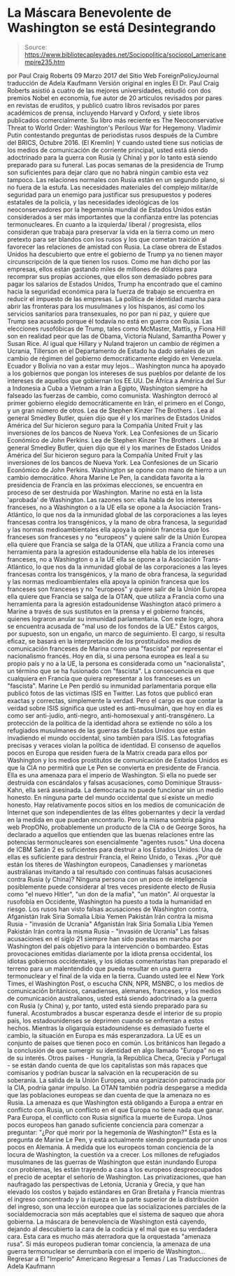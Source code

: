 # La Máscara Benevolente de Washington se está Desintegrando

> Source: https://www.bibliotecapleyades.net/Sociopolitica/sociopol_americanempire235.htm

por Paul Craig Roberts 09 Marzo 2017
del Sitio Web ForeignPolicyJournal
traducción de Adela Kaufmann Versión original en ingles
El Dr. Paul Craig Roberts asistió a cuatro de las mejores universidades, estudió con dos premios Nobel en economía, fue autor de 20 artículos revisados por pares en revistas de eruditos, y publicó cuatro libros revisados por pares académicos de prensa,
incluyendo Harvard y Oxford,
y siete libros publicados comercialmente.
Su libro más reciente es
The Neoconservative Threat to World Order: Washington's Perilous War for Hegemony.
Vladimir Putin
contestando preguntas de periodistas rusos
después de la Cumbre del BRICS,
Octubre 2016.
(El Kremlin)
Y cuando usted tiene sus noticias
de los medios de comunicación de corriente principal,
usted está siendo adoctrinado
para la guerra con Rusia (y China)
y por lo tanto está siendo preparado
para su funeral.
Las pocas semanas de la presidencia de Trump son suficientes para dejar claro que no habrá ningún cambio esta vez tampoco.
Las relaciones normales con Rusia están en un segundo plano, si no fuera de la estufa. Las necesidades materiales del complejo militar/de seguridad para un enemigo para justificar sus presupuestos y poderes estatales de la policía, y las necesidades ideológicas de los neoconservadores por la hegemonía mundial de Estados Unidos están considerados a ser más importantes que la confianza entre las potencias termonucleares.
En cuanto a la izquierda/ liberal / progresista, ellos consideran que trabaja para preservar la vida en la tierra como un mero pretexto para ser blandos con los rusos y los que cometan traición al favorecer las relaciones de amistad con Rusia. La clase obrera de Estados Unidos ha descubierto que entre el gobierno de Trump ya no tienen mayor circunscripción de la que tienen los rusos.
Como me han dicho por las empresas, ellos están gastando miles de millones de dólares para recomprar sus propias acciones, que ellos son demasiado pobres para pagar los salarios de Estados Unidos, Trump ha encontrado que el camino hacia la seguridad económica para la fuerza de trabajo se encuentra en reducir el impuesto de las empresas.
La política de identidad marcha para abrir las fronteras para los musulmanes y los hispanos, así como los servicios sanitarios para transexuales, no por pan ni paz, y quiere que Trump sea acusado porque él todavía no está en guerra con Rusia. Las elecciones rusofóbicas de Trump, tales como McMaster, Mattis, y Fiona Hill son en realidad peor que las de Obama, Victoria Nuland, Samantha Power y Susan Rice.
Al igual que Hillary y Nuland trajeron un cambio de régimen a Ucrania, Tillerson en el Departamento de Estado ha dado señales de un cambio de régimen del gobierno democráticamente elegido en Venezuela. Ecuador y Bolivia no van a estar muy lejos...
Washington nunca ha apoyado a los gobiernos que pongan los intereses de sus pueblos por delante de los intereses de aquellos que gobiernan los EE.UU.
De África a América del Sur a Indonesia a Cuba a Vietnam a Irán a Egipto, Washington siempre ha falseado las fuerzas de cambio, como comunista.
Washington derrocó al primer gobierno elegido democráticamente en Irán, el primero en el Congo, y un gran número de otros.
Lea de Stephen Kinzer The Brothers . Lea al general Smedley Butler, quien dijo que él y los marines de Estados Unidos América del Sur hicieron seguro para la Compañía United Fruit y las inversiones de los bancos de Nueva York. Lea Confesiones de un Sicario Económico de John Perkins.
Lea de Stephen Kinzer The Brothers .
Lea al general Smedley Butler, quien dijo que él y los marines de Estados Unidos América del Sur hicieron seguro para la Compañía United Fruit y las inversiones de los bancos de Nueva York.
Lea Confesiones de un Sicario Económico de John Perkins.
Washington se opone con mano de hierro a un cambio democrático.
Ahora Marine Le Pen, la candidata favorita a la presidencia de Francia en las próximas elecciones, se encuentra en proceso de ser destruida por Washington.
Marine no está en la lista 'aprobada' de Washington.
Las razones son:
ella habla de los intereses franceses, no a Washington o a la UE ella se opone a la Asociación Trans-Atlántico, lo que nos da la inmunidad global de las corporaciones a las leyes francesas contra los transgénicos, y la mano de obra francesa, la seguridad y las normas medioambientales ella apoya la opinión francesa que los franceses son franceses y no "europeos" y quiere salir de la Unión Europea ella quiere que Francia se salga de la OTAN, que utiliza a Francia como una herramienta para la agresión estadounidense
ella habla de los intereses franceses, no a Washington o a la UE
ella se opone a la Asociación Trans-Atlántico, lo que nos da la inmunidad global de las corporaciones a las leyes francesas contra los transgénicos, y la mano de obra francesa, la seguridad y las normas medioambientales
ella apoya la opinión francesa que los franceses son franceses y no "europeos" y quiere salir de la Unión Europea
ella quiere que Francia se salga de la OTAN, que utiliza a Francia como una herramienta para la agresión estadounidense
Washington atacó primero a Marine a través de sus sustitutos en la prensa y el gobierno francés, quienes lograron anular su inmunidad parlamentaria. Con este logro, ahora se encuentra acusada de "mal uso de los fondos de la UE."
Estos cargos, por supuesto, son un engaño, un marco de seguimiento.
El cargo, si resulta eficaz, se basará en la interpretación de los prostituidos medios de comunicación franceses de Marina como una "fascista" por representar el nacionalismo francés.
Hoy en día, si una persona europea es leal a su propio país y no a la UE, la persona es considerada como un "nacionalista", un término que se ha fusionado con "fascista". La consecuencia es que cualquiera en Francia que quiera representar a los franceses es un "fascista".
Marine Le Pen perdió su inmunidad parlamentaria porque ella publicó fotos de las víctimas ISIS en Twitter.
Las fotos que publicó eran exactas y correctas, simplemente la verdad. Pero el cargo es que contar la verdad sobre ISIS significa que usted es anti-musulmán, que hoy en día es como ser anti-judío, anti-negro, anti-homosexual y anti-transgénero.
La protección de la política de la identidad ahora se extiende no sólo a los refugiados musulmanes de las guerras de Estados Unidos que están invadiendo el mundo occidental, sino también para ISIS. Las fotografías precisas y veraces violan la política de identidad.
El consenso de aquellos pocos en Europa que residen fuera de la Matrix creada para ellos por Washington y los medios prostitutos de comunicación de Estados Unidos es que la CIA no permitirá que Le Pen se convierta en presidente de Francia. Ella es una amenaza para el imperio de Washington.
Si ella no puede ser destruida con escándalos y falsas acusaciones, como Dominique Strauss-Kahn, ella será asesinada.
La democracia no puede funcionar sin un medio honesto. En ninguna parte del mundo occidental que sí existe un medio honesto. Hay relativamente pocos sitios en los medios de comunicación de Internet que son independientes de las élites gobernantes y decir la verdad en la medida en que puedan encontrarlo.
Pero la misma sombría página web PropONo, probablemente un producto de la CIA o de George Soros, ha declarado a aquellos que entienden que las buenas relaciones entre las potencias termonucleares son esencialmente "agentes rusos."
Una docena de ICBM Satán 2 es suficientes para destruir a los Estados Unidos. Una de ellas es suficiente para destruir Francia, el Reino Unido, o Texas.
¿Por qué están los títeres de Washington europeos, Canadienses y marionetas australianas invitando a tal resultado con continuas falsas acusaciones contra Rusia (y China)?
Ninguna persona con un poco de inteligencia posiblemente puede considerar al tres veces presidente electo de Rusia como "el nuevo Hitler", "un don de la mafia", "un matón". Al orquestar la rusofobia en Occidente, Washington ha puesto a toda la humanidad en riesgo.
Los rusos han visto falsas acusaciones de Washington contra,
Afganistán Irak Siria Somalia Libia Yemen Pakistán Irán contra la misma Rusia - "invasión de Ucrania"
Afganistán
Irak
Siria
Somalia
Libia
Yemen
Pakistán
Irán
contra la misma Rusia - "invasión de Ucrania"
Las falsas acusaciones en el siglo 21 siempre han sido puestas en marcha por Washington del país objetivo para la intervención o bombardeo.
Estas provocaciones emitidas diariamente por la idiota prensa occidental, los idiotas gobiernos occidentales, y los idiotas comentaristas han preparado el terreno para un malentendido que pueda resultar en una guerra termonuclear y el final de la vida en la tierra.
Cuando usted lee el New York Times, el Washington Post, o escucha CNN, NPR, MSNBC, o los medios de comunicación británicos, canadienses, alemanes, franceses, y los medios de comunicación australianos, usted está siendo adoctrinado a la guerra con Rusia (y China) y, por tanto, usted está siendo preparado para su funeral.
Acostumbrados a buscar esperanza desde el interior de su propio país, los estadounidenses se deprimen cuando se enfrentan a estos hechos. Mientras la oligarquía estadounidense es demasiado fuerte el cambio, la situación en Europa es más esperanzadora.
La UE es un conjunto de países que tienen poco en común. Los británicos han llegado a la conclusión de que sumergir su identidad en algo llamado "Europa" no es de su interés.
Otros países - Hungría, la República Checa, Grecia y Portugal - se están dando cuenta de que los capitalistas son más rapaces que comisarios y podrían buscar la salvación en la recuperación de su soberanía.
La salida de la Unión Europea, una organización patrocinada por la CIA, podría ganar impulso.
La OTAN también podría despegarse a medida que las poblaciones europeas se dan cuenta de que la amenaza no es Rusia. La amenaza es que Washington está obligando a Europa a entrar en conflicto con Rusia, un conflicto en el que Europa no tiene nada que ganar.
Para Europa, el conflicto con Rusia significa la muerte de Europa.
Unos pocos europeos han ganado suficiente conciencia para comenzar a preguntar:
"¿Por qué morir por la hegemonía de Washington?"
Esta es la pregunta de Marine Le Pen, y está actualmente siendo preguntada por unos pocos en Alemania.
A medida que los europeos toman conciencia de la locura de Washington, la cuestión va a crecer. Los millones de refugiados musulmanes de las guerras de Washington que están inundando Europa con problemas, les están trayendo a casa a los europeos despreocupados el precio de aceptar el señorío de Washington.
Las privatizaciones, que han naufragado las perspectivas de Letonia, Ucrania y Grecia, y que han elevado los costos y bajado estándares en Gran Bretaña y Francia mientras el ingreso concentrado y la riqueza en la parte superior de la distribución del ingreso, son una lección europea que las socializaciones parciales de la socialdemocracia son más aceptables que el sistema de saqueo que ahora gobierna.
La máscara de benevolencia de Washington está cayendo, dejando al descubierto la cara de la codicia y el mal que es su verdadera cara. Esta cara es mucho más aterradora que la orquestada "amenaza rusa".
Si más europeos pudieran tomar conciencia, la amenaza de una guerra termonuclear se derrumbaría con el imperio de Washington...
Regresar a El "Imperio" Americano
Regresar a Temas / Las Traducciones de Adela Kaufmann
